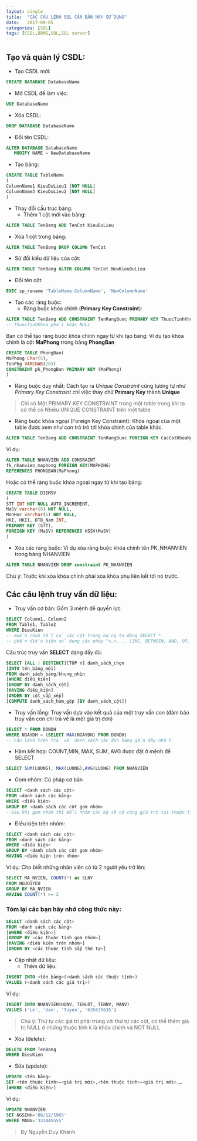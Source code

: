 ```yaml
---
layout: single
title:  "CÁC CÂU LỆNH SQL CĂN BẢN HAY SỬ DỤNG"
date:   2017-09-05
categories: [SQL]
tags: [CSDL,DBMS,SQL,SQL server]
---
```

## Tạo và quản lý CSDL:
 * Tạo CSDL mới:
 ```sql
 CREATE DATABASE DatabaseName
 ```

 * Mở CSDL để làm việc:
 ```sql
 USE DatabaseName
 ```

 * Xóa CSDL:
 ```sql
 DROP DATABASE DatabaseName
 ```

 * Đổi tên CSDL:
 ```sql
 ALTER DATABASE DatabaseName
    MODIFY NAME = NewDatabaseName
 ```

 * Tạo bảng:
 ```sql
 CREATE TABLE TableName
 (
 ColumnName1 KieuDuLieu1 [NOT NULL]
 ColumnName2 KieuDuLieu2 [NOT NULL]
 )
 ```

 * Thay đổi cấu trúc bảng:
   * Thêm 1 cột mới vào bảng:
  ```sql
  ALTER TABLE TenBang ADD TenCot KieuDuLieu
  ```

   * Xóa 1 cột trong bảng:
  ```sql
  ALTER TABLE TenBang DROP COLUMN TenCot
  ```

   * Sử đổi kiểu dữ liệu của cột:
  ```sql
  ALTER TABLE TenBang ALTER COLUMN TenCot NewKieuDuLieu
  ```

   * Đổi tên cột:
  ```sql
  EXEC sp_rename 'TableName.ColumnName', 'NewColumnName'
  ```

* Tạo các ràng buộc:
  * Ràng buộc khóa chính (**Primary Key Constraint**):
 ```sql
 ALTER TABLE TenBang ADD CONSTRAINT TenRangBuoc PRIMARY KEY ThuocTinhKhoa
 -- ThuocTinhKhoa phải khác NULL
 ```

 Bạn có thể tạo ràng buộc khóa chính ngay từ khi tạo bảng: Ví dụ tạo khóa chính là cột **MaPhong** trong bảng **PhongBan**

 ```sql
 CREATE TABLE PhongBan(
 MaPhong Char(5),
 TenPhg VARCHAR(20))
 CONSTRAINT pk_PhongBan PRIMARY KEY (MaPhong)
 )
  ```

  * Ràng buộc duy nhất: Cách tạo ra _Unique Constraint_ cũng tương tự như _Primary Key Constraint_ chỉ việc thay chữ **Primary Key** thành **Unique**
 > Chỉ có Một PRIMARY KEY CONSTRAINT trong một table trong khi ta có thể có Nhiều UNIQUE CONSTRAINT trên một table
  * Ràng buộc khóa ngoại (Foreign Key Constraint): Khóa ngoại của một table được xem như con trỏ trỏ tới khóa chính của table khác.
 ```sql
 ALTER TABLE TenBang ADD CONSTRAINT TenRangBuoc FOREIGN KEY CacCotKhoaNgoai REFERENCES TenBang CacCotKhoaChinh
 ```
 Ví dụ:
 ```sql
 ALTER TABLE NHANVIEN ADD CONSRAINT
 fk_nhanvien_maphong FOREIGN KEY(MAPHONG)
 REFERENCES PHONGBAN(MaPhong)
 ```
 Hoặc có thể ràng buộc khóa ngoại ngay từ khi tạo bảng:
 ```sql
 CREATE TABLE DIEMSV
 (
 STT INT NOT NULL AUTO_INCREMENT,
 MaSV varchar(8) NOT NULL,
 MonHoc varchar(6) NOT NULL,
 HKI, HKII, ĐTB_Nam INT,
 PRIMARY KEY (STT),
 FOREIGN KEY (MaSV) REFERENCES HSSV(MaSV)
 )
 ```

* Xóa các ràng buộc: Ví dụ xóa ràng buộc khóa chính tên PK_NHANVIEN trong bảng NHANVIEN
 ```sql
 ALTER TABLE NHANVIEN DROP constraint PK_NHANVIEN
 ```
Chú ý: Trước khi xóa khóa chính phải xóa khóa phụ liên kết tới nó trước.

## Các câu lệnh truy vấn dữ liệu:

 * Truy vấn cơ bản: Gồm 3 mệnh đề quyền lực
 ```sql
 SELECT Column1, Column2
 FROM Table1, Table2
 WHERE DieuKien
 -- muốn chọn tất cả các cột trong bảng ta dùng SELECT *
 -- phần điều kiện sử dụng các phép ">,<..., LIKE, BETWEEN, AND, OR, NOT..."
 ```

Cấu trúc truy vấn **SELECT** dạng đầy đủ:
```sql
SELECT [ALL | DISTINCT][TOP n] danh_sách_chọn
[INTO tên_bảng_mới]
FROM danh_sách_bảng/khung_nhìn
[WHERE điều_kiện]
[GROUP BY danh_sách_cột]
[HAVING điều_kiện]
[ORDER BY cột_sắp_xếp]
[COMPUTE danh_sách_hàm_gộp [BY danh_sách_cột]]
```

 * Truy vấn lồng: Truy vấn dựa vào kết quả của một truy vấn con (đảm bảo truy vấn con chỉ trả về là một giá trị đơn)
```sql
SELECT * FROM DONDH
WHERE NGAYDH = (SELECT MAX(NGAYDH) FROM DONDH)
-- Câu lệnh trên trả về danh sách các đơn hàng gần đây nhất.
```

 * Hàm kết hợp: COUNT,MIN, MAX, SUM, AVG được đặt ở mệnh đề SELECT
```sql
SELECT SUM(LUONG), MAX(LUONG),AVG(LUONG) FROM NHANVIEN
```

 * Gom nhóm: Cú pháp cơ bản
```sql
SELECT <danh sách các cột>
FROM <danh sách các bảng>
WHERE <điều kiện>
GROUP BY <danh sách các cột gom nhóm>
--Sau khi gom nhóm thì mỗi nhóm các bộ sẽ có cùng giá trị tại thuộc tính gom nhóm.
```

 * Điều kiện trên nhóm:
```sql
SELECT <danh sách các cột>
FROM <danh sách các bảng>
WHERE <điều kiện>
GROUP BY <danh sách các cột gom nhóm>
HAVING <điều kiện trên nhóm>
```
Ví dụ: Cho biết những nhân viên có từ 2 người yêu trở lên:
```sql
SELECT MA_NVIEN, COUNT(*) as SLNY
FROM NGUOIYEU
GROUP BY MA_NVIEN
HAVING COUNT(*) >= 2
```

### Tóm lại các bạn hãy nhớ công thức này:
```sql
SELECT <danh sách các cột>
FROM <danh sách các bảng>
[WHERE <điều kiện>]
[GROUP BY <các thuộc tính gom nhóm>]
[HAVING <điều kiện trên nhóm>]
[ORDER BY <các thuộc tính sắp thứ tự>]
```

 * Cập nhật dữ liệu:
   * Thêm dữ liệu:
  ```sql
  INSERT INTO <tên bảng>(<danh sách các thuộc tính>)
  VALUES (<danh sách các giá trị>)
  ```
  Ví dụ:
  ```sql
  INSERT INTO NHANVIEN(HONV, TENLOT, TENNV, MANV)
  VALUES ('Le', 'Van', 'Tuyen', '635635635')
  ```
  > Chú ý: Thứ tự các giá trị phải trùng với thứ tự các cột, có thể thêm giá trị NULL ở những thuộc tính k là khóa chính và NOT NULL

   * Xóa (delete):
  ```sql
  DELETE FROM TenBang
  WHERE DieuKien
  ```

   * Sửa (update):
  ```sql
  UPDATE <tên bảng>
  SET <tên thuộc tính>=<giá trị mới>,<tên thuộc tính>=<giá trị mới>,…
  [WHERE <điều kiện>]
  ```
  Ví dụ:
  ```sql
  UPDATE NHANVIEN
  SET NGSINH='08/12/1965'
  WHERE MANV='333445555'
  ```

>By Nguyễn Duy Khánh